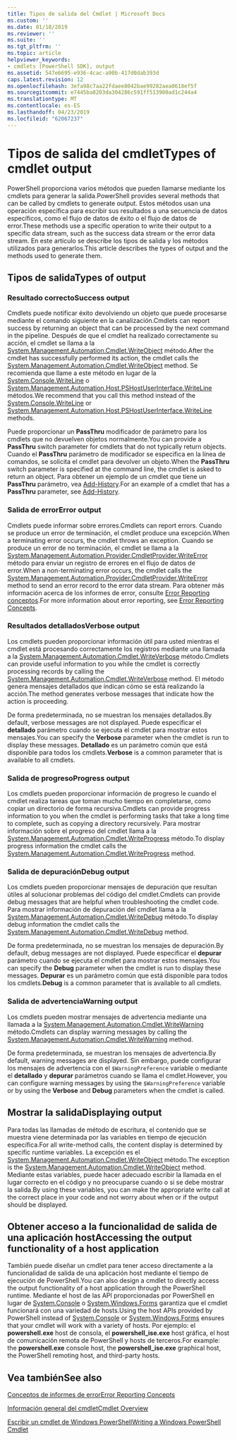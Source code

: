 ```yaml
---
title: Tipos de salida del Cmdlet | Microsoft Docs
ms.custom: ''
ms.date: 01/18/2019
ms.reviewer: ''
ms.suite: ''
ms.tgt_pltfrm: ''
ms.topic: article
helpviewer_keywords:
- cmdlets [PowerShell SDK], output
ms.assetid: 547e6695-e936-4cac-a90b-417d0dab393d
caps.latest.revision: 12
ms.openlocfilehash: 3efa98c7aa22fdaee8042bae99282aea0618ef5f
ms.sourcegitcommit: e7445ba8203da304286c591ff513900ad1c244a4
ms.translationtype: MT
ms.contentlocale: es-ES
ms.lasthandoff: 04/23/2019
ms.locfileid: "62067237"
---
```

# <a name="types-of-cmdlet-output"></a><span data-ttu-id="ffe0b-102">Tipos de salida del cmdlet</span><span class="sxs-lookup"><span data-stu-id="ffe0b-102">Types of cmdlet output</span></span>

<span data-ttu-id="ffe0b-103">PowerShell proporciona varios métodos que pueden llamarse mediante los cmdlets para generar la salida.</span><span class="sxs-lookup"><span data-stu-id="ffe0b-103">PowerShell provides several methods that can be called by cmdlets to generate output.</span></span> <span data-ttu-id="ffe0b-104">Estos métodos usan una operación específica para escribir sus resultados a una secuencia de datos específicos, como el flujo de datos de éxito o el flujo de datos de error.</span><span class="sxs-lookup"><span data-stu-id="ffe0b-104">These methods use a specific operation to write their output to a specific data stream, such as the success data stream or the error data stream.</span></span> <span data-ttu-id="ffe0b-105">En este artículo se describe los tipos de salida y los métodos utilizados para generarlos.</span><span class="sxs-lookup"><span data-stu-id="ffe0b-105">This article describes the types of output and the methods used to generate them.</span></span>

## <a name="types-of-output"></a><span data-ttu-id="ffe0b-106">Tipos de salida</span><span class="sxs-lookup"><span data-stu-id="ffe0b-106">Types of output</span></span>

### <a name="success-output"></a><span data-ttu-id="ffe0b-107">Resultado correcto</span><span class="sxs-lookup"><span data-stu-id="ffe0b-107">Success output</span></span>

<span data-ttu-id="ffe0b-108">Cmdlets puede notificar éxito devolviendo un objeto que puede procesarse mediante el comando siguiente en la canalización.</span><span class="sxs-lookup"><span data-stu-id="ffe0b-108">Cmdlets can report success by returning an object that can be processed by the next command in the pipeline.</span></span> <span data-ttu-id="ffe0b-109">Después de que el cmdlet ha realizado correctamente su acción, el cmdlet se llama a la [System.Management.Automation.Cmdlet.WriteObject](/dotnet/api/System.Management.Automation.Cmdlet.WriteObject) método.</span><span class="sxs-lookup"><span data-stu-id="ffe0b-109">After the cmdlet has successfully performed its action, the cmdlet calls the [System.Management.Automation.Cmdlet.WriteObject](/dotnet/api/System.Management.Automation.Cmdlet.WriteObject) method.</span></span> <span data-ttu-id="ffe0b-110">Se recomienda que llame a este método en lugar de la [System.Console.WriteLine](/dotnet/api/System.Console.WriteLine) o [System.Management.Automation.Host.PSHostUserInterface.WriteLine](/dotnet/api/System.Management.Automation.Host.PSHostUserInterface.WriteLine) métodos.</span><span class="sxs-lookup"><span data-stu-id="ffe0b-110">We recommend that you call this method instead of the [System.Console.WriteLine](/dotnet/api/System.Console.WriteLine) or [System.Management.Automation.Host.PSHostUserInterface.WriteLine](/dotnet/api/System.Management.Automation.Host.PSHostUserInterface.WriteLine) methods.</span></span>

<span data-ttu-id="ffe0b-111">Puede proporcionar un **PassThru** modificador de parámetro para los cmdlets que no devuelven objetos normalmente.</span><span class="sxs-lookup"><span data-stu-id="ffe0b-111">You can provide a **PassThru** switch parameter for cmdlets that do not typically return objects.</span></span>
<span data-ttu-id="ffe0b-112">Cuando el **PassThru** parámetro de modificador se especifica en la línea de comandos, se solicita el cmdlet para devolver un objeto.</span><span class="sxs-lookup"><span data-stu-id="ffe0b-112">When the **PassThru** switch parameter is specified at the command line, the cmdlet is asked to return an object.</span></span> <span data-ttu-id="ffe0b-113">Para obtener un ejemplo de un cmdlet que tiene un **PassThru** parámetro, vea [Add-History](/powershell/module/Microsoft.PowerShell.Core/Add-History).</span><span class="sxs-lookup"><span data-stu-id="ffe0b-113">For an example of a cmdlet that has a **PassThru** parameter, see [Add-History](/powershell/module/Microsoft.PowerShell.Core/Add-History).</span></span>

### <a name="error-output"></a><span data-ttu-id="ffe0b-114">Salida de error</span><span class="sxs-lookup"><span data-stu-id="ffe0b-114">Error output</span></span>

<span data-ttu-id="ffe0b-115">Cmdlets puede informar sobre errores.</span><span class="sxs-lookup"><span data-stu-id="ffe0b-115">Cmdlets can report errors.</span></span> <span data-ttu-id="ffe0b-116">Cuando se produce un error de terminación, el cmdlet produce una excepción.</span><span class="sxs-lookup"><span data-stu-id="ffe0b-116">When a terminating error occurs, the cmdlet throws an exception.</span></span> <span data-ttu-id="ffe0b-117">Cuando se produce un error de no terminación, el cmdlet se llama a la [System.Management.Automation.Provider.CmdletProvider.WriteError](/dotnet/api/System.Management.Automation.Provider.CmdletProvider.WriteError) método para enviar un registro de errores en el flujo de datos de error.</span><span class="sxs-lookup"><span data-stu-id="ffe0b-117">When a non-terminating error occurs, the cmdlet calls the [System.Management.Automation.Provider.CmdletProvider.WriteError](/dotnet/api/System.Management.Automation.Provider.CmdletProvider.WriteError) method to send an error record to the error data stream.</span></span> <span data-ttu-id="ffe0b-118">Para obtener más información acerca de los informes de error, consulte [Error Reporting conceptos](./error-reporting-concepts.md).</span><span class="sxs-lookup"><span data-stu-id="ffe0b-118">For more information about error reporting, see [Error Reporting Concepts](./error-reporting-concepts.md).</span></span>

### <a name="verbose-output"></a><span data-ttu-id="ffe0b-119">Resultados detallados</span><span class="sxs-lookup"><span data-stu-id="ffe0b-119">Verbose output</span></span>

<span data-ttu-id="ffe0b-120">Los cmdlets pueden proporcionar información útil para usted mientras el cmdlet está procesando correctamente los registros mediante una llamada a la [System.Management.Automation.Cmdlet.WriteVerbose](/dotnet/api/System.Management.Automation.Cmdlet.WriteVerbose) método.</span><span class="sxs-lookup"><span data-stu-id="ffe0b-120">Cmdlets can provide useful information to you while the cmdlet is correctly processing records by calling the [System.Management.Automation.Cmdlet.WriteVerbose](/dotnet/api/System.Management.Automation.Cmdlet.WriteVerbose) method.</span></span> <span data-ttu-id="ffe0b-121">El método genera mensajes detallados que indican cómo se está realizando la acción.</span><span class="sxs-lookup"><span data-stu-id="ffe0b-121">The method generates verbose messages that indicate how the action is proceeding.</span></span>

<span data-ttu-id="ffe0b-122">De forma predeterminada, no se muestran los mensajes detallados.</span><span class="sxs-lookup"><span data-stu-id="ffe0b-122">By default, verbose messages are not displayed.</span></span> <span data-ttu-id="ffe0b-123">Puede especificar el **detallado** parámetro cuando se ejecuta el cmdlet para mostrar estos mensajes.</span><span class="sxs-lookup"><span data-stu-id="ffe0b-123">You can specify the **Verbose** parameter when the cmdlet is run to display these messages.</span></span> <span data-ttu-id="ffe0b-124">**Detallado** es un parámetro común que está disponible para todos los cmdlets.</span><span class="sxs-lookup"><span data-stu-id="ffe0b-124">**Verbose** is a common parameter that is available to all cmdlets.</span></span>

### <a name="progress-output"></a><span data-ttu-id="ffe0b-125">Salida de progreso</span><span class="sxs-lookup"><span data-stu-id="ffe0b-125">Progress output</span></span>

<span data-ttu-id="ffe0b-126">Los cmdlets pueden proporcionar información de progreso le cuando el cmdlet realiza tareas que toman mucho tiempo en completarse, como copiar un directorio de forma recursiva.</span><span class="sxs-lookup"><span data-stu-id="ffe0b-126">Cmdlets can provide progress information to you when the cmdlet is performing tasks that take a long time to complete, such as copying a directory recursively.</span></span> <span data-ttu-id="ffe0b-127">Para mostrar información sobre el progreso del cmdlet llama a la [System.Management.Automation.Cmdlet.WriteProgress](/dotnet/api/System.Management.Automation.Cmdlet.WriteProgress) método.</span><span class="sxs-lookup"><span data-stu-id="ffe0b-127">To display progress information the cmdlet calls the [System.Management.Automation.Cmdlet.WriteProgress](/dotnet/api/System.Management.Automation.Cmdlet.WriteProgress) method.</span></span>

### <a name="debug-output"></a><span data-ttu-id="ffe0b-128">Salida de depuración</span><span class="sxs-lookup"><span data-stu-id="ffe0b-128">Debug output</span></span>

<span data-ttu-id="ffe0b-129">Los cmdlets pueden proporcionar mensajes de depuración que resultan útiles al solucionar problemas del código del cmdlet.</span><span class="sxs-lookup"><span data-stu-id="ffe0b-129">Cmdlets can provide debug messages that are helpful when troubleshooting the cmdlet code.</span></span> <span data-ttu-id="ffe0b-130">Para mostrar información de depuración del cmdlet llama a la [System.Management.Automation.Cmdlet.WriteDebug](/dotnet/api/System.Management.Automation.Cmdlet.WriteDebug) método.</span><span class="sxs-lookup"><span data-stu-id="ffe0b-130">To display debug information the cmdlet calls the [System.Management.Automation.Cmdlet.WriteDebug](/dotnet/api/System.Management.Automation.Cmdlet.WriteDebug) method.</span></span>

<span data-ttu-id="ffe0b-131">De forma predeterminada, no se muestran los mensajes de depuración.</span><span class="sxs-lookup"><span data-stu-id="ffe0b-131">By default, debug messages are not displayed.</span></span> <span data-ttu-id="ffe0b-132">Puede especificar el **depurar** parámetro cuando se ejecuta el cmdlet para mostrar estos mensajes.</span><span class="sxs-lookup"><span data-stu-id="ffe0b-132">You can specify the **Debug** parameter when the cmdlet is run to display these messages.</span></span> <span data-ttu-id="ffe0b-133">**Depurar** es un parámetro común que está disponible para todos los cmdlets.</span><span class="sxs-lookup"><span data-stu-id="ffe0b-133">**Debug** is a common parameter that is available to all cmdlets.</span></span>

### <a name="warning-output"></a><span data-ttu-id="ffe0b-134">Salida de advertencia</span><span class="sxs-lookup"><span data-stu-id="ffe0b-134">Warning output</span></span>

<span data-ttu-id="ffe0b-135">Los cmdlets pueden mostrar mensajes de advertencia mediante una llamada a la [System.Management.Automation.Cmdlet.WriteWarning](/dotnet/api/System.Management.Automation.Cmdlet.WriteWarning) método.</span><span class="sxs-lookup"><span data-stu-id="ffe0b-135">Cmdlets can display warning messages by calling the [System.Management.Automation.Cmdlet.WriteWarning](/dotnet/api/System.Management.Automation.Cmdlet.WriteWarning) method.</span></span>

<span data-ttu-id="ffe0b-136">De forma predeterminada, se muestran los mensajes de advertencia.</span><span class="sxs-lookup"><span data-stu-id="ffe0b-136">By default, warning messages are displayed.</span></span> <span data-ttu-id="ffe0b-137">Sin embargo, puede configurar los mensajes de advertencia con el `$WarningPreference` variable o mediante el **detallado** y **depurar** parámetros cuando se llama el cmdlet.</span><span class="sxs-lookup"><span data-stu-id="ffe0b-137">However, you can configure warning messages by using the `$WarningPreference` variable or by using the **Verbose** and **Debug** parameters when the cmdlet is called.</span></span>

## <a name="displaying-output"></a><span data-ttu-id="ffe0b-138">Mostrar la salida</span><span class="sxs-lookup"><span data-stu-id="ffe0b-138">Displaying output</span></span>

<span data-ttu-id="ffe0b-139">Para todas las llamadas de método de escritura, el contenido que se muestra viene determinada por las variables en tiempo de ejecución específica.</span><span class="sxs-lookup"><span data-stu-id="ffe0b-139">For all write-method calls, the content display is determined by specific runtime variables.</span></span> <span data-ttu-id="ffe0b-140">La excepción es el [System.Management.Automation.Cmdlet.WriteObject](/dotnet/api/System.Management.Automation.Cmdlet.WriteObject) método.</span><span class="sxs-lookup"><span data-stu-id="ffe0b-140">The exception is the [System.Management.Automation.Cmdlet.WriteObject](/dotnet/api/System.Management.Automation.Cmdlet.WriteObject) method.</span></span> <span data-ttu-id="ffe0b-141">Mediante estas variables, puede hacer adecuado escribir la llamada en el lugar correcto en el código y no preocuparse cuando o si se debe mostrar la salida.</span><span class="sxs-lookup"><span data-stu-id="ffe0b-141">By using these variables, you can make the appropriate write call at the correct place in your code and not worry about when or if the output should be displayed.</span></span>

## <a name="accessing-the-output-functionality-of-a-host-application"></a><span data-ttu-id="ffe0b-142">Obtener acceso a la funcionalidad de salida de una aplicación host</span><span class="sxs-lookup"><span data-stu-id="ffe0b-142">Accessing the output functionality of a host application</span></span>

<span data-ttu-id="ffe0b-143">También puede diseñar un cmdlet para tener acceso directamente a la funcionalidad de salida de una aplicación host mediante el tiempo de ejecución de PowerShell.</span><span class="sxs-lookup"><span data-stu-id="ffe0b-143">You can also design a cmdlet to directly access the output functionality of a host application through the PowerShell runtime.</span></span> <span data-ttu-id="ffe0b-144">Mediante el host de las API proporcionadas por PowerShell en lugar de [System.Console](/dotnet/api/System.Console) o [System.Windows.Forms](/dotnet/api/System.Windows.Forms) garantiza que el cmdlet funcionará con una variedad de hosts.</span><span class="sxs-lookup"><span data-stu-id="ffe0b-144">Using the host APIs provided by PowerShell instead of [System.Console](/dotnet/api/System.Console) or [System.Windows.Forms](/dotnet/api/System.Windows.Forms) ensures that your cmdlet will work with a variety of hosts.</span></span> <span data-ttu-id="ffe0b-145">Por ejemplo: el **powershell.exe** host de consola, el **powershell_ise.exe** host gráfica, el host de comunicación remota de PowerShell y hosts de terceros.</span><span class="sxs-lookup"><span data-stu-id="ffe0b-145">For example: the **powershell.exe** console host, the **powershell_ise.exe** graphical host, the PowerShell remoting host, and third-party hosts.</span></span>

## <a name="see-also"></a><span data-ttu-id="ffe0b-146">Vea también</span><span class="sxs-lookup"><span data-stu-id="ffe0b-146">See also</span></span>

[<span data-ttu-id="ffe0b-147">Conceptos de informes de error</span><span class="sxs-lookup"><span data-stu-id="ffe0b-147">Error Reporting Concepts</span></span>](./error-reporting-concepts.md)

[<span data-ttu-id="ffe0b-148">Información general del cmdlet</span><span class="sxs-lookup"><span data-stu-id="ffe0b-148">Cmdlet Overview</span></span>](./cmdlet-overview.md)

[<span data-ttu-id="ffe0b-149">Escribir un cmdlet de Windows PowerShell</span><span class="sxs-lookup"><span data-stu-id="ffe0b-149">Writing a Windows PowerShell Cmdlet</span></span>](./writing-a-windows-powershell-cmdlet.md)